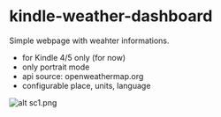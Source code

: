 # kindle-weather-dashboard

Simple webpage with weahter informations.
* for Kindle 4/5 only (for now)
* only portrait mode
* api source: openweathermap.org
* configurable place, units, language

![alt sc1.png](https://raw.githubusercontent.com/matopeto/kindle-weather-dashboard/master/screen_shot_kindle4.gif)
